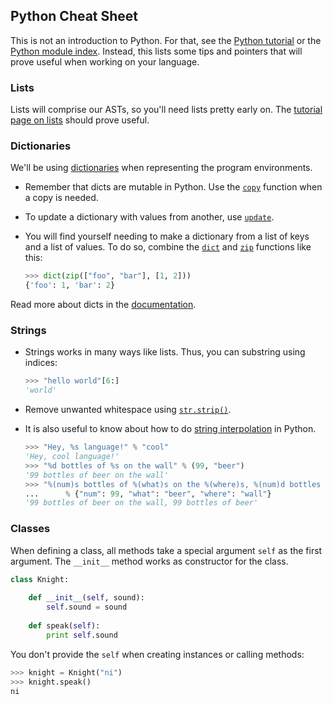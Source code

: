 ## Python Cheat Sheet

This is not an introduction to Python. 
For that, see the [Python tutorial](https://docs.python.org/2/tutorial/) or the [Python module index](https://docs.python.org/3/py-modindex.html).
Instead, this lists some tips and pointers that will prove useful when working on your language.

### Lists

Lists will comprise our ASTs, so you'll need lists pretty early on. The [tutorial page on lists](https://docs.python.org/2/tutorial/datastructures.html#more-on-lists) should prove useful.

### Dictionaries

We'll be using [dictionaries](https://docs.python.org/2/library/stdtypes.html#typesmapping) when representing the program environments.

- Remember that dicts are mutable in Python. Use the [`copy`](https://docs.python.org/2/library/stdtypes.html#dict.copy) function when a copy is needed.
- To update a dictionary with values from another, use [`update`](https://docs.python.org/2/library/stdtypes.html#set.update).
- You will find yourself needing to make a dictionary from a list of keys and a list of values. To do so, combine the [`dict`](https://docs.python.org/2/library/functions.html#func-dict) and [`zip`](https://docs.python.org/2/library/functions.html#zip) functions like this:
    
    ```python
    >>> dict(zip(["foo", "bar"], [1, 2]))
    {'foo': 1, 'bar': 2}
    ```

Read more about dicts in the [documentation](https://docs.python.org/2/tutorial/datastructures.html#dictionaries).

### Strings

- Strings works in many ways like lists. Thus, you can substring using indices:

    ```python
    >>> "hello world"[6:]
    'world'
    ```

- Remove unwanted whitespace using [`str.strip()`](https://docs.python.org/2/library/stdtypes.html#str.strip).

- It is also useful to know about how to do [string interpolation](https://docs.python.org/2/library/stdtypes.html#string-formatting-operations) in Python.

    ```python
    >>> "Hey, %s language!" % "cool"
    'Hey, cool language!'
    >>> "%d bottles of %s on the wall" % (99, "beer")
    '99 bottles of beer on the wall'
    >>> "%(num)s bottles of %(what)s on the %(where)s, %(num)d bottles of %(what)s" \
    ...      % {"num": 99, "what": "beer", "where": "wall"}
    '99 bottles of beer on the wall, 99 bottles of beer'
    ```

### Classes

When defining a class, all methods take a special argument `self` as the first argument. The `__init__` method works as constructor for the class.

```python
class Knight:
    
    def __init__(self, sound):
        self.sound = sound
    
    def speak(self):
        print self.sound
```

You don't provide the `self` when creating instances or calling methods:

```python
>>> knight = Knight("ni")
>>> knight.speak()
ni
```

